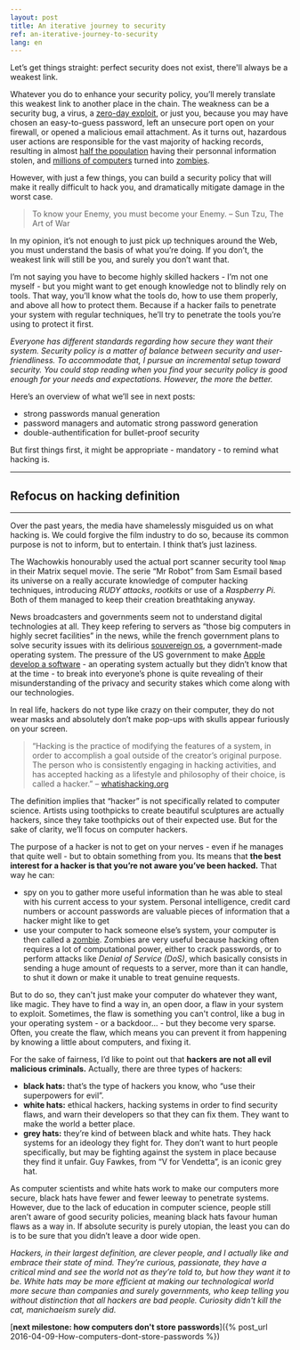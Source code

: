 ```yaml
---
layout: post
title: An iterative journey to security
ref: an-iterative-journey-to-security
lang: en
---
```


Let’s get things straight: perfect security does not exist, there'll always be a weakest link.

Whatever you do to enhance your security policy, you’ll merely translate this weakest link to another place in the chain. The weakness can be a security bug, a virus, a [zero-day exploit](https://en.wikipedia.org/wiki/Zero-day_(computing)), or just you, because you may have chosen an easy-to-guess password, left an unsecure port open on your firewall, or opened a malicious email attachment. As it turns out, hazardous user actions are responsible for the vast majority of hacking records, resulting in almost [half the population](http://money.cnn.com/2014/05/28/technology/security/hack-data-breach/) having their personnal information stolen, and [millions of computers](http://www.cnet.com/news/finjan-finds-botnet-of-1-9-million-infected-computers/) turned into [zombies](https://en.wikipedia.org/wiki/Zombie_(computer_science)).

However, with just a few things, you can build a security policy that will make it really difficult to hack you, and dramatically mitigate damage in the worst case.

>To know your Enemy, you must become your Enemy.
– Sun Tzu, The Art of War

In my opinion, it’s not enough to just pick up techniques around the Web, you must understand the basis of what you’re doing. If you don’t, the weakest link will still be you, and surely you don’t want that.

I’m not saying you have to become highly skilled hackers - I’m not one myself - but you might want to get enough knowledge not to blindly rely on tools. That way, you’ll know what the tools do, how to use them properly, and above all how to protect them. Because if a hacker fails to penetrate your system with regular techniques, he’ll try to penetrate the tools you’re using to protect it first.

*Everyone has different standards regarding how secure they want their system. Security policy is a matter of balance between security and user-friendliness. To accommodate that, I pursue an incremental setup toward security. You could stop reading when you find your security policy is good enough for your needs and expectations. However, the more the better.*

Here’s an overview of what we’ll see in next posts:

* strong passwords manual generation
* password managers and automatic strong password generation
* double-authentification for bullet-proof security

But first things first, it might be appropriate - mandatory - to remind what hacking is.

---

## Refocus on hacking definition

---

Over the past years, the media have shamelessly misguided us on what hacking is. We could forgive the film industry to do so, because its common purpose is not to inform, but to entertain. I think that’s just laziness.

The Wachowkis honourably used the actual port scanner security tool `Nmap` in their Matrix sequel movie. The serie “Mr Robot” from Sam Esmail based its universe on a really accurate knowledge of computer hacking techniques, introducing *RUDY attacks*, *rootkits* or use of a *Raspberry Pi*. Both of them managed to keep their creation breathtaking anyway.

News broadcasters and governments seem not to understand digital technologies at all. They keep refering to servers as “those big computers in highly secret facilities” in the news, while the french government plans to solve security issues with its delirious [souvereign os](http://lexpansion.lexpress.fr/high-tech/delphine-batho-defend-la-creation-d-un-os-souverain-et-desespere-internet_1756517.html), a government-made operating system. The pressure of the US government to make [Apple develop a software](http://www.nytimes.com/2016/03/18/technology/apple-encryption-engineers-if-ordered-to-unlock-iphone-might-resist.html?&_r=0) - an operating system actually but they didn’t know that at the time - to break into everyone’s phone is quite revealing of their misunderstanding of the privacy and security stakes which come along with our technologies.

In real life, hackers do not type like crazy on their computer, they do not wear masks and absolutely don’t make pop-ups with skulls appear furiously on your screen.

>“Hacking is the practice of modifying the features of a system, in order to accomplish a goal outside of the creator’s original purpose. The person who is consistently engaging in hacking activities, and has accepted hacking as a lifestyle and philosophy of their choice, is called a hacker.”
– [whatishacking.org](http://whatishacking.org/)

The definition implies that “hacker” is not specifically related to computer science. Artists using toothpicks to create beautiful sculptures are actually hackers, since they take toothpicks out of their expected use. But for the sake of clarity, we’ll focus on computer hackers.

The purpose of a hacker is not to get on your nerves - even if he manages that quite well - but to obtain something from you. Its means that **the best interest for a hacker is that you’re not aware you’ve been hacked.** That way he can:

* spy on you to gather more useful information than he was able to steal with his current access to your system. Personal intelligence, credit card numbers or account passwords are valuable pieces of information that a hacker might like to get
* use your computer to hack someone else’s system, your computer is then called a [zombie](https://en.wikipedia.org/wiki/Zombie_(computer_science)). Zombies are very useful because hacking often requires a lot of computational power, either to crack passwords, or to perform attacks like *Denial of Service (DoS)*, which basically consists in sending a huge amount of requests to a server, more than it can handle, to shut it down or make it unable to treat genuine requests.

But to do so, they can't just make your computer do whatever they want, like magic. They have to find a way in, an open door, a flaw in your system to exploit. Sometimes, the flaw is something you can't control, like a bug in your operating system - or a backdoor... - but they become very sparse. Often, you create the flaw, which means you can prevent it from happening by knowing a little about computers, and fixing it.

For the sake of fairness, I’d like to point out that **hackers are not all evil malicious criminals.** Actually, there are three types of hackers:

* **black hats:** that’s the type of hackers you know, who “use their superpowers for evil”.
* **white hats:** ethical hackers, hacking systems in order to find security flaws, and warn their developers so that they can fix them. They want to make the world a better place.
* **grey hats:** they’re kind of between black and white hats. They hack systems for an ideology they fight for. They don’t want to hurt people specifically, but may be fighting against the system in place because they find it unfair. Guy Fawkes, from “V for Vendetta”, is an iconic grey hat.

As computer scientists and white hats work to make our computers more secure, black hats have fewer and fewer leeway to penetrate systems. However, due to the lack of education in computer science, people still aren’t aware of good security policies, meaning black hats favour human flaws as a way in. If absolute security is purely utopian, the least you can do is to be sure that you didn’t leave a door wide open.

*Hackers, in their largest definition, are clever people, and I actually like and embrace their state of mind. They’re curious, passionate, they have a critical mind and see the world not as they’re told to, but how they want it to be. White hats may be more efficient at making our technological world more secure than companies and surely governments, who keep telling you without distinction that all hackers are bad people. Curiosity didn't kill the cat, manichaeism surely did.*

[**next milestone: how computers don't store passwords**]({% post_url 2016-04-09-How-computers-dont-store-passwords %})

